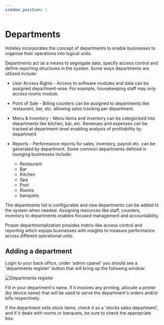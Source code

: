 ```yaml
---
sidebar_position: 1
---
```


# Departments

Hotelex incorporates the concept of departments to enable businesses to organize their operations into logical units.

Departments act as a means to segregate data, specify access control and define reporting structures in the system. Some ways departments are utilized include:

- User Access Rights - Access to software modules and data can be assigned department-wise. For example, housekeeping staff may only access rooms module.

- Point of Sale - Billing counters can be assigned to departments like restaurant, bar, etc. allowing sales tracking per department.

- Menu & Inventory - Menu items and inventory can be categorized into departments like kitchen, bar, etc.
Revenues and expenses can be tracked at department-level enabling analysis of profitability by department.

- Reports - Performance reports for sales, inventory, payroll etc. can be generated by department.
Some common departments defined in lounging businesses include:

  - Restaurant
  - Bar
  - Kitchen
  - Spa
  - Pool
  - Rooms
  - banquets  

The departments list is configurable and new departments can be added to the system when needed. Assigning resources like staff, counters, inventory to departments enables focused management and accountability.

Proper departmentalization provides matrix-like access control and reporting which equips businesses with insights to measure performance across different operational units.

## Adding a department

Login to your back office, under 'admin cpanel' you should see a 'departments register' button that will bring up the following window:

![Departments register](/img/departments_register.PNG)

Fill in your department's name. If it involves any printing, allocate a printer (by device name) that will be used to serve the department's orders and/or bills respectively.

If the department sells stock items, check it as a 'stocks sales department', and if it deals with rooms or banquets, be sure to check the appropriate box.